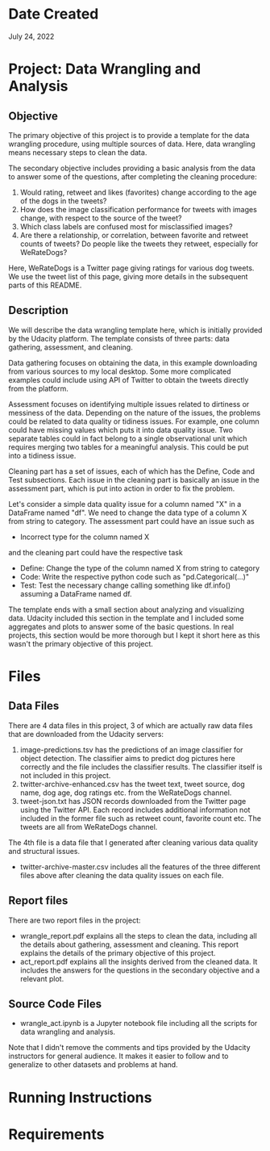 # Date Created

July 24, 2022

# Project: Data Wrangling and Analysis

## Objective

The primary objective of this project is to provide a template for the data wrangling procedure, using multiple sources of data. Here, data wrangling means necessary steps to clean the data.

The secondary objective includes providing a basic analysis from the data to answer some of the questions, after completing the cleaning procedure:

  1.  Would rating, retweet and likes (favorites) change according to the age of the dogs in
  the tweets?
  2. How does the image classification performance for tweets with images change, with
  respect to the source of the tweet?
  3. Which class labels are confused most for misclassified images?
  4. Are there a relationship, or correlation, between favorite and retweet counts of tweets? Do people like the tweets they retweet, especially for WeRateDogs?

Here, WeRateDogs is a Twitter page giving ratings for various dog tweets. We use the tweet list of this page, giving more details in the subsequent parts of this README.

## Description

We will describe the data wrangling template here, which is initially provided by the Udacity platform. The template consists of three parts: data gathering, assessment, and cleaning.

Data gathering focuses on obtaining the data, in this example downloading from various sources to my local desktop. Some more complicated examples could include using API of Twitter to obtain the tweets directly from the platform.

Assessment focuses on identifying multiple issues related to dirtiness or messiness of the data. Depending on the nature of the issues, the problems could be related to data quality or tidiness issues. For example, one column could have missing values which puts it into data quality issue. Two separate tables could in fact belong to a single observational unit which requires merging two tables for a meaningful analysis. This could be put into a tidiness issue.

Cleaning part has a set of issues, each of which has the Define, Code and Test subsections. Each issue in the cleaning part is basically an issue in the assessment part, which is put into action in order to fix the problem.

Let's consider a simple data quality issue for a column named "X" in a DataFrame named "df". We need to change the data type of a column X from string to category. The assessment part could have an issue such as

  - Incorrect type for the column named X

and the cleaning part could have the respective task

  - Define: Change the type of the column named X from string to category
  - Code: Write the respective python code such as "pd.Categorical(...)"
  - Test: Test the necessary change calling something like df.info() assuming a DataFrame named df.

The template ends with a small section about analyzing and visualizing data. Udacity included this section in the template and I included some aggregates and plots to answer some of the basic questions. In real projects, this section would be more thorough but I kept it short here as this wasn't the primary objective of this project.

# Files

## Data Files

There are 4 data files in this project, 3 of which are actually raw data files that are downloaded from the Udacity servers:

  1. image-predictions.tsv has the predictions of an image classifier for object detection. The classifier aims to predict dog pictures here correctly and the file includes the classifier results. The classifier itself is not included in this project.
  2. twitter-archive-enhanced.csv has the tweet text, tweet source, dog name, dog age, dog ratings etc. from the WeRateDogs channel.
  3. tweet-json.txt has JSON records downloaded from the Twitter page using the Twitter API. Each record includes additional information not included in the former file such as retweet count, favorite count etc. The tweets are all from WeRateDogs channel.

The 4th file is a data file that I generated after cleaning various data quality and structural issues.

  - twitter-archive-master.csv includes all the features of the three different files above after cleaning the data quality issues on each file.

## Report files

There are two report files in the project:

  - wrangle_report.pdf explains all the steps to clean the data, including all the details about gathering, assessment and cleaning. This report explains the details of the primary objective of this project.
  - act_report.pdf explains all the insights derived from the cleaned data. It includes the answers for the questions in the secondary objective and a relevant plot.

## Source Code Files

  - wrangle_act.ipynb is a Jupyter notebook file including all the scripts for data wrangling and analysis.

Note that I didn't remove the comments and tips provided by the Udacity instructors for general audience. It makes it easier to follow and to generalize to other datasets and problems at hand.

# Running Instructions

# Requirements
